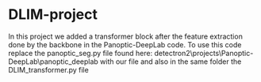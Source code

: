 # DLIM-project

In this project we added a transformer block after the feature extraction done by the backbone in the Panoptic-DeepLab code. To use this code replace the panoptic_seg.py file found here: detectron2\projects\Panoptic-DeepLab\panoptic_deeplab with our file and also in the same folder the DLIM_transformer.py file
